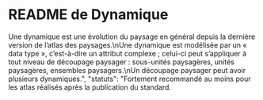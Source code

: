# README de Dynamique

Une dynamique est une évolution du paysage en général depuis la dernière version de l’atlas des paysages.\nUne dynamique est modélisée par un « data type », c’est-à-dire un attribut complexe ; celui-ci peut s’appliquer à tout niveau de découpage paysager : sous-unités paysagères, unités paysagères, ensembles paysagers.\nUn découpage paysager peut avoir plusieurs dynamiques.",
  "statuts": "Fortement recommandé au moins pour les atlas réalisés après la publication du standard.